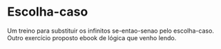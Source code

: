 # Escolha-caso
Um treino para substituir os infinitos se-entao-senao pelo escolha-caso.
Outro exercício proposto ebook de lógica que venho lendo.
